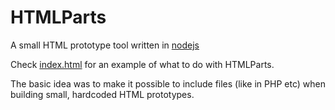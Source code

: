 HTMLParts
=========

A small HTML prototype tool written in <a href="http://nodejs.org/">nodejs</a>

Check <a href="https://github.com/PetterBoozegunk/HTMLParts/blob/master/index.html">index.html</a> for an example of what to do with HTMLParts.

The basic idea was to make it possible to include files (like in PHP etc) 
when building small, hardcoded HTML prototypes.